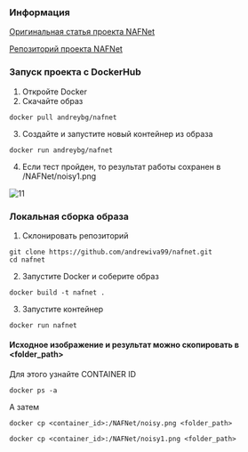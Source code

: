 ### Информация
[Оригинальная статья проекта NAFNet](https://paperswithcode.com/paper/simple-baselines-for-image-restoration)

[Репозиторий проекта NAFNet](https://github.com/megvii-research/NAFNet)


### Запуск проекта с DockerHub

1. Откройте Docker
2. Скачайте образ 
```
docker pull andreybg/nafnet
```
3. Создайте и запустите новый контейнер из образа
```
docker run andreybg/nafnet
```
4. Если тест пройден, то результат работы сохранен в  /NAFNet/noisy1.png

![11](https://user-images.githubusercontent.com/112372506/233912727-f7ffc309-d279-4232-bab9-6706c170c637.jpg)

 
### Локальная сборка образа
1. Склонировать репозиторий 

```
git clone https://github.com/andrewiva99/nafnet.git
cd nafnet
```

2. Запустите Docker и соберите образ

```
docker build -t nafnet .
```

3. Запустите контейнер

```
docker run nafnet
```

#### Исходное изображение и результат можно скопировать в <folder_path>
   
   Для этого узнайте CONTAINER ID 
   
   ```
   docker ps -a
   ```
   А затем
   ```
   docker cp <container_id>:/NAFNet/noisy.png <folder_path>
   ```
   ```
   docker cp <container_id>:/NAFNet/noisy1.png <folder_path>
   ```
